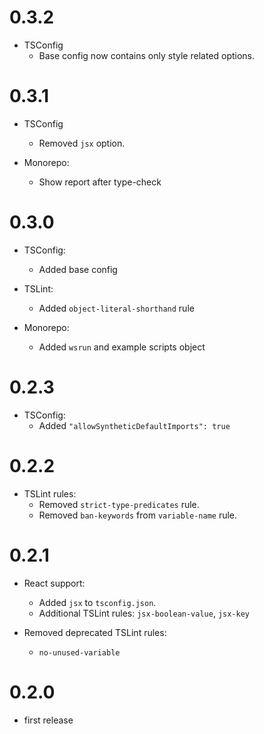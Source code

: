 # 0.3.2

- TSConfig
  - Base config now contains only style related options.

# 0.3.1

- TSConfig

  - Removed `jsx` option.

- Monorepo:
  - Show report after type-check

# 0.3.0

- TSConfig:

  - Added base config

- TSLint:

  - Added `object-literal-shorthand` rule

- Monorepo:
  - Added `wsrun` and example scripts object

# 0.2.3

- TSConfig:
  - Added `"allowSyntheticDefaultImports": true`

# 0.2.2

- TSLint rules:
  - Removed `strict-type-predicates` rule.
  - Removed `ban-keywords` from `variable-name` rule.

# 0.2.1

- React support:

  - Added `jsx` to `tsconfig.json`.
  - Additional TSLint rules: `jsx-boolean-value`, `jsx-key`

- Removed deprecated TSLint rules:

  - `no-unused-variable`

# 0.2.0

- first release
